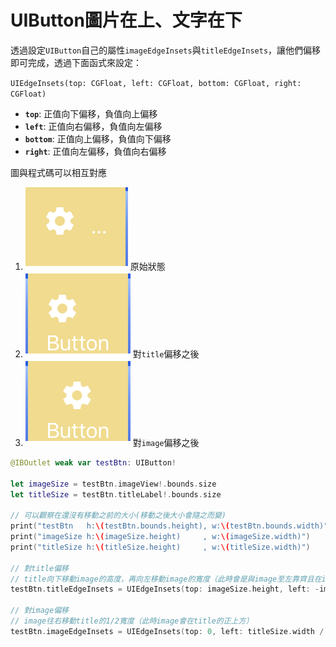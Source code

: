# UIButton圖片在上、文字在下

透過設定`UIButton`自己的屬性`imageEdgeInsets`與`titleEdgeInsets`，讓他們偏移即可完成，透過下面函式來設定：

`UIEdgeInsets(top: CGFloat, left: CGFloat, bottom: CGFloat, right: CGFloat)`

* **`top`**: 正值向下偏移，負值向上偏移
* **`left`**: 正值向右偏移，負值向左偏移
* **`bottom`**: 正值向上偏移，負值向下偏移
* **`right`**: 正值向左偏移，負值向右偏移



圖與程式碼可以相互對應

1. ![](../../.gitbook/assets/ying-mu-kuai-zhao-20190925-shang-wu-12.06.39.png) 原始狀態
2. ![](../../.gitbook/assets/ying-mu-kuai-zhao-20190925-shang-wu-12.06.16.png) 對`title`偏移之後
3. ![](../../.gitbook/assets/ying-mu-kuai-zhao-20190925-shang-wu-12.05.37.png) 對`image`偏移之後

```swift
@IBOutlet weak var testBtn: UIButton!

let imageSize = testBtn.imageView!.bounds.size
let titleSize = testBtn.titleLabel!.bounds.size

// 可以觀察在還沒有移動之前的大小(移動之後大小會隨之而變)
print("testBtn   h:\(testBtn.bounds.height), w:\(testBtn.bounds.width)")
print("imageSize h:\(imageSize.height)     , w:\(imageSize.width)")
print("titleSize h:\(titleSize.height)     , w:\(titleSize.width)")

// 對title偏移
// title向下移動image的高度，再向左移動image的寬度（此時會是與image至左靠齊且在image的下方）
testBtn.titleEdgeInsets = UIEdgeInsets(top: imageSize.height, left: -imageSize.width, bottom: 0, right: 0)

// 對image偏移
// image往右移動title的1/2寬度（此時image會在title的正上方）
testBtn.imageEdgeInsets = UIEdgeInsets(top: 0, left: titleSize.width / 2, bottom: 0, right: 0)
```

